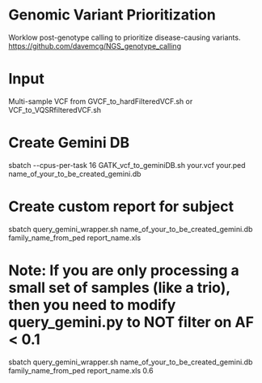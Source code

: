 # Genomic Variant Prioritization
Worklow post-genotype calling to prioritize disease-causing variants.
https://github.com/davemcg/NGS_genotype_calling

# Input
Multi-sample VCF from GVCF_to_hardFilteredVCF.sh or VCF_to_VQSRfilteredVCF.sh

# Create Gemini DB
sbatch --cpus-per-task 16 GATK_vcf_to_geminiDB.sh your.vcf your.ped name_of_your_to_be_created_gemini.db

# Create custom report for subject
sbatch query_gemini_wrapper.sh name_of_your_to_be_created_gemini.db family_name_from_ped report_name.xls

# Note: If you are only processing a small set of samples (like a trio), then you need to modify query_gemini.py to NOT filter on AF < 0.1
sbatch query_gemini_wrapper.sh name_of_your_to_be_created_gemini.db family_name_from_ped report_name.xls 0.6
